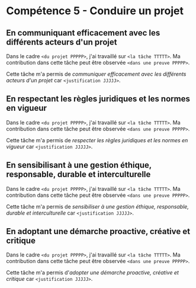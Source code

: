 # Compétence 5 - Conduire un projet

## En communiquant efficacement avec les différents acteurs d'un projet

Dans le cadre `<du projet PPPPP>`, j'ai travaillé sur `<la tâche TTTTT>`.
Ma contribution dans cette tâche peut être observée `<dans une preuve PPPPP>`.

Cette tâche m'a permis de *communiquer efficacement avec les différents acteurs
d'un projet* car `<justification JJJJJ>`.

## En respectant les règles juridiques et les normes en vigueur

Dans le cadre `<du projet PPPPP>`, j'ai travaillé sur `<la tâche TTTTT>`.
Ma contribution dans cette tâche peut être observée `<dans une preuve PPPPP>`.

Cette tâche m'a permis de *respecter les règles juridiques et les normes en
vigueur* car `<justification JJJJJ>`.

## En sensibilisant à une gestion éthique, responsable, durable et interculturelle

Dans le cadre `<du projet PPPPP>`, j'ai travaillé sur `<la tâche TTTTT>`.
Ma contribution dans cette tâche peut être observée `<dans une preuve PPPPP>`.

Cette tâche m'a permis de *sensibiliser à une gestion éthique, responsable,
durable et interculturelle* car `<justification JJJJJ>`.

## En adoptant une démarche proactive, créative et critique

Dans le cadre `<du projet PPPPP>`, j'ai travaillé sur `<la tâche TTTTT>`.
Ma contribution dans cette tâche peut être observée `<dans une preuve PPPPP>`.

Cette tâche m'a permis d'*adopter une démarche proactive, créative et critique*
car `<justification JJJJJ>`.
